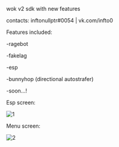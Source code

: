 wok v2 sdk with new features

contacts: inftonullptr#0054 | vk.com/infto0

Features included:

-ragebot

-fakelag

-esp

-bunnyhop (directional autostrafer)

-soon...!

Esp screen:

![1](https://user-images.githubusercontent.com/73301381/130325781-16da5dda-151b-4994-9da8-33b651da4826.PNG)

Menu screen:

![2](https://user-images.githubusercontent.com/73301381/130325794-3fc1a133-fdd1-46ef-a89e-ee6b9560aad2.PNG)

